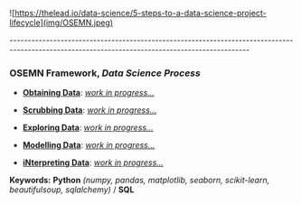 ![https://thelead.io/data-science/5-steps-to-a-data-science-project-lifecycle](img/OSEMN.jpeg)

<p>------------------------------------------------------------------------------------------------------------------------------------------------

### **OSEMN Framework**, *Data Science Process*

* **[Obtaining Data](https://github.com/berkmonder/dataScience-portfolio/tree/main/OSEMN/1-Obtain/)**: <u>*work in progress...*</u>

* **[Scrubbing Data](https://github.com/berkmonder/dataScience-portfolio/tree/main/OSEMN/2-Scrub/)**: <u>*work in progress...*</u>

* **[Exploring Data](https://github.com/berkmonder/dataScience-portfolio/tree/main/OSEMN/3-Explore/)**: <u>*work in progress...*</u>

* **[Modelling Data](https://github.com/berkmonder/dataScience-portfolio/tree/main/OSEMN/4-Model/)**: <u>*work in progress...*</u>

* **[iNterpreting Data](https://github.com/berkmonder/dataScience-portfolio/tree/main/OSEMN/5-iNterpret/)**: <u>*work in progress...*</u>

**Keywords:** **Python** *(numpy, pandas, matplotlib, seaborn, scikit-learn, beautifulsoup, sqlalchemy)* / **SQL**